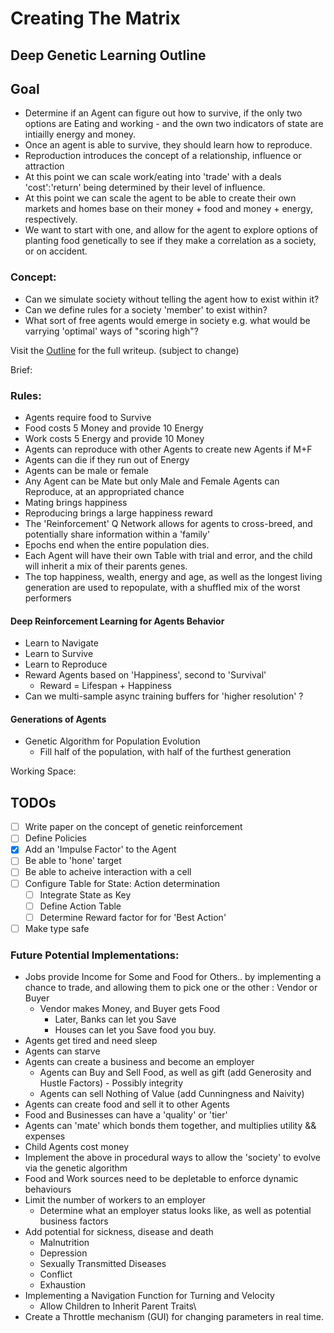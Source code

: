 # Creating The Matrix
## Deep Genetic Learning Outline

## Goal
 - Determine if an Agent can figure out how to survive, if the only two options are Eating and working - and the own two indicators of state are intiailly energy and money.
 - Once an agent is able to survive, they should learn how to reproduce.
 - Reproduction introduces the concept of a relationship, influence or attraction
 - At this point we can scale work/eating into 'trade' with a deals 'cost':'return' being determined by their level of influence.
 - At this point we can scale the agent to be able to create their own markets and homes base on their money + food and money + energy, respectively.
 - We want to start with one, and allow for the agent to explore options of planting food genetically to see if they make a correlation as a society, or on accident.

### Concept:
  - Can we simulate society without telling the agent how to exist within it?
  - Can we define rules for a society 'member' to exist within?
  - What sort of free agents would emerge in society e.g. 
        what would be varrying 'optimal' ways of "scoring high"?

Visit the [Outline](https://github.com/alephpt/AI-Research/blob/main/python/expirimental_learning/ForRealLife/outline.md) for the full writeup. (subject to change)

Brief:
### Rules:
- Agents require food to Survive
- Food costs 5 Money and provide 10 Energy
- Work costs 5 Energy and provide 10 Money
- Agents can reproduce with other Agents to create new Agents if M+F
- Agents can die if they run out of Energy
- Agents can be male or female
- Any Agent can be Mate but only Male and Female Agents can Reproduce, at an appropriated chance
- Mating brings happiness
- Reproducing brings a large happiness reward
- The 'Reinforcement' Q Network allows for agents to cross-breed, and potentially share information within a 'family'
- Epochs end when the entire population dies.
- Each Agent will have their own Table with trial and error, and the child will inherit a mix of their parents genes.
- The top happiness, wealth, energy and age, as well as the longest living generation are used to repopulate, with a shuffled mix of the worst performers

#### Deep Reinforcement Learning for Agents Behavior
   - Learn to Navigate
   - Learn to Survive
   - Learn to Reproduce
   - Reward Agents based on 'Happiness', second to 'Survival'
       - Reward = Lifespan + Happiness
   - Can we multi-sample async training buffers for 'higher resolution' ?

#### Generations of Agents
- Genetic Algorithm for Population Evolution
   -  Fill half of the population, with half of the furthest generation


Working Space:
## TODOs
 -[ ] Write paper on the concept of genetic reinforcement
 -[ ] Define Policies
 -[X] Add an 'Impulse Factor' to the Agent
 -[ ] Be able to 'hone' target
 -[ ] Be able to acheive interaction with a cell
 -[ ] Configure Table for State: Action determination
    -[ ] Integrate State as Key
    -[ ] Define Action Table
    -[ ] Determine Reward factor for for 'Best Action'
 -[ ] Make type safe

### Future Potential Implementations:
- Jobs provide Income for Some and Food for Others.. 
    by implementing a chance to trade, 
    and allowing them to pick one or the other : Vendor or Buyer
   - Vendor makes Money, and Buyer gets Food
        - Later, Banks can let you Save
        - Houses can let you Save food you buy.
- Agents get tired and need sleep
- Agents can starve
- Agents can create a business and become an employer
    - Agents can Buy and Sell Food, as well as gift (add Generosity and Hustle Factors) - Possibly integrity
    - Agents can sell Nothing of Value (add Cunningness and Naivity)
- Agents can create food and sell it to other Agents
- Food and Businesses can have a 'quality' or 'tier' 
- Agents can 'mate' which bonds them together, and multiplies utility && expenses
- Child Agents cost money 
- Implement the above in procedural ways to allow the 'society' to evolve via the genetic algorithm
- Food and Work sources need to be depletable to enforce dynamic behaviours
- Limit the number of workers to an employer
    - Determine what an employer status looks like, as well as potential business factors
- Add potential for sickness, disease and death
    - Malnutrition
    - Depression
    - Sexually Transmitted Diseases
    - Conflict
    - Exhaustion
- Implementing a Navigation Function for Turning and Velocity
    - Allow Children to Inherit Parent Traits\
- Create a Throttle mechanism (GUI) for changing parameters in real time.